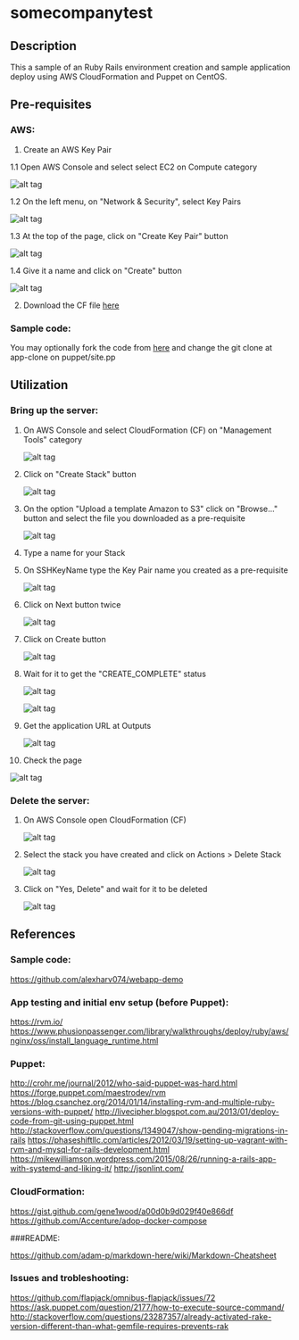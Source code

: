 # somecompanytest
## Description
This a sample of an Ruby Rails environment creation and sample application deploy using AWS CloudFormation and Puppet on CentOS.

## Pre-requisites
### AWS:
1. Create an AWS Key Pair

  1.1 Open AWS Console and select select EC2 on Compute category

  ![alt tag](https://raw.githubusercontent.com/fellipecm/somecompanytest/master/docs/images/prereqs01.png)

  1.2 On the left menu, on "Network & Security", select Key Pairs

  ![alt tag](https://raw.githubusercontent.com/fellipecm/somecompanytest/master/docs/images/prereqs02.png)

  1.3 At the top of the page, click on "Create Key Pair" button

  ![alt tag](https://raw.githubusercontent.com/fellipecm/somecompanytest/master/docs/images/prereqs03.png)

  1.4 Give it a name and click on "Create" button

  ![alt tag](https://raw.githubusercontent.com/fellipecm/somecompanytest/master/docs/images/prereqs04.png)

2. Download the CF file [here](https://raw.githubusercontent.com/fellipecm/somecompanytest/master/aws/amptest.json)

### Sample code:
You may optionally fork the code from [here](https://github.com/fellipecm/webapp-demo/) and change the git clone at app-clone on puppet/site.pp

## Utilization
### Bring up the server:

1. On AWS Console and select CloudFormation (CF) on "Management Tools" category

   ![alt tag](https://raw.githubusercontent.com/fellipecm/somecompanytest/master/docs/images/use01.png)

2. Click on "Create Stack" button

   ![alt tag](https://raw.githubusercontent.com/fellipecm/somecompanytest/master/docs/images/use02.png)

3. On the option "Upload a template Amazon to S3" click on "Browse..." button and select the file you downloaded as a pre-requisite

   ![alt tag](https://raw.githubusercontent.com/fellipecm/somecompanytest/master/docs/images/use03.png)

4. Type a name for your Stack

5. On SSHKeyName type the Key Pair name you created as a pre-requisite

   ![alt tag](https://raw.githubusercontent.com/fellipecm/somecompanytest/master/docs/images/use04.png)

6. Click on Next button twice

   ![alt tag](https://raw.githubusercontent.com/fellipecm/somecompanytest/master/docs/images/use05.png)

7. Click on Create button

   ![alt tag](https://raw.githubusercontent.com/fellipecm/somecompanytest/master/docs/images/use06.png)

8. Wait for it to get the "CREATE_COMPLETE" status

   ![alt tag](https://raw.githubusercontent.com/fellipecm/somecompanytest/master/docs/images/use07.png)

   ![alt tag](https://raw.githubusercontent.com/fellipecm/somecompanytest/master/docs/images/use08.png)

9. Get the application URL at Outputs

   ![alt tag](https://raw.githubusercontent.com/fellipecm/somecompanytest/master/docs/images/use09.png)

10. Check the page

   ![alt tag](https://raw.githubusercontent.com/fellipecm/somecompanytest/master/docs/images/use10.png)


### Delete the server:

1. On AWS Console open CloudFormation (CF)

   ![alt tag](https://raw.githubusercontent.com/fellipecm/somecompanytest/master/docs/images/use01.png)

2. Select the stack you have created and click on Actions > Delete Stack

   ![alt tag](https://raw.githubusercontent.com/fellipecm/somecompanytest/master/docs/images/delete01.png)

3. Click on "Yes, Delete" and wait for it to be deleted

   ![alt tag](https://raw.githubusercontent.com/fellipecm/somecompanytest/master/docs/images/delete02.png)

## References
### Sample code:

https://github.com/alexharv074/webapp-demo

### App testing and initial env setup (before Puppet):

https://rvm.io/
https://www.phusionpassenger.com/library/walkthroughs/deploy/ruby/aws/nginx/oss/install_language_runtime.html

### Puppet:

http://crohr.me/journal/2012/who-said-puppet-was-hard.html
https://forge.puppet.com/maestrodev/rvm
https://blog.csanchez.org/2014/01/14/installing-rvm-and-multiple-ruby-versions-with-puppet/
http://livecipher.blogspot.com.au/2013/01/deploy-code-from-git-using-puppet.html
http://stackoverflow.com/questions/1349047/show-pending-migrations-in-rails
https://phaseshiftllc.com/articles/2012/03/19/setting-up-vagrant-with-rvm-and-mysql-for-rails-development.html
https://mikewilliamson.wordpress.com/2015/08/26/running-a-rails-app-with-systemd-and-liking-it/
http://jsonlint.com/

### CloudFormation:

https://gist.github.com/gene1wood/a00d0b9d029f40e866df
https://github.com/Accenture/adop-docker-compose

###README:

https://github.com/adam-p/markdown-here/wiki/Markdown-Cheatsheet

### Issues and trobleshooting:

https://github.com/flapjack/omnibus-flapjack/issues/72
https://ask.puppet.com/question/2177/how-to-execute-source-command/
http://stackoverflow.com/questions/23287357/already-activated-rake-version-different-than-what-gemfile-requires-prevents-rak
